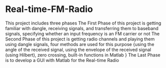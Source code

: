 # Real-time-FM-Radio
This project includes three phases
The First Phase of this project is getting familiar with dangle, receiving signals, and transferring them to baseband signals, specifying whether an input frequency is an FM carrier or not
The Second Phase of this project is getting radio channels and playing them using dangle signals, four methods are used for this purpose {using the angle of the received signal, using the envelope of the received signal (using Hilbert), zero crossing, built-in functions in Matlab }
The Last Phase is to develop a GUI with Matlab for the Real-time Radio
